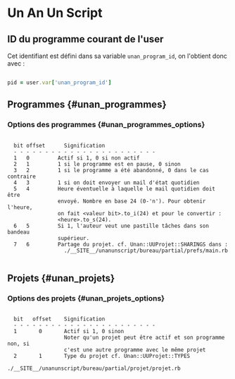 # Un An Un Script


## ID du programme courant de l'user

Cet identifiant est défini dans sa variable `unan_program_id`, on l'obtient donc avec :

```ruby

pid = user.var['unan_program_id']

```


## Programmes {#unan_programmes}

### Options des programmes {#unan_programmes_options}

```

  bit offset      Signification
  - - - - - - - - - - - - - - - - - - - - - - -
  1   0         Actif si 1, 0 si non actif
  2   1         1 si le programme est en pause, 0 sinon
  3   2         1 si le programme a été abandonné, 0 dans le cas contraire
  4   3         1 si on doit envoyer un mail d'état quotidien
  5   4         Heure éventuelle à laquelle le mail quotidien doit être
                envoyé. Nombre en base 24 (0-'n'). Pour obtenir l'heure,
                on fait <valeur bit>.to_i(24) et pour le convertir :
                <heure>.to_s(24).
  6   5         Si 1, l'auteur veut une pastille tâches dans son bandeau
                supérieur.
  7   6         Partage du projet. cf. Unan::UUProjet::SHARINGS dans :
                  ./__SITE__/unanunscript/bureau/partial/prefs/main.rb


```

## Projets {#unan_projets}

### Options des projets {#unan_projets_options}

```

  bit   offset    Signification
  - - - - - - - - - - - - - - - - - - - - - - -
  1       0       Actif si 1, 0 sinon
                  Noter qu'un projet peut être actif et son programme non, si
                  c'est une autre programme avec le même projet
  2       1       Type du projet cf. Unan::UUProjet::TYPES
                  ./__SITE__/unanunscript/bureau/partial/projet/projet.rb

```
